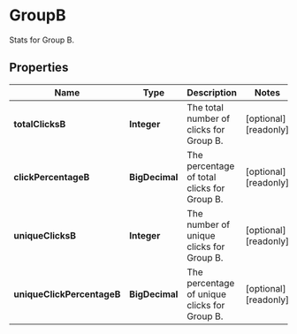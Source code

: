 

# GroupB

Stats for Group B.

## Properties

| Name | Type | Description | Notes |
|------------ | ------------- | ------------- | -------------|
|**totalClicksB** | **Integer** | The total number of clicks for Group B. |  [optional] [readonly] |
|**clickPercentageB** | **BigDecimal** | The percentage of total clicks for Group B. |  [optional] [readonly] |
|**uniqueClicksB** | **Integer** | The number of unique clicks for Group B. |  [optional] [readonly] |
|**uniqueClickPercentageB** | **BigDecimal** | The percentage of unique clicks for Group B. |  [optional] [readonly] |



